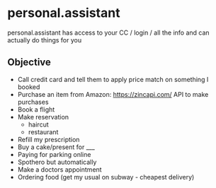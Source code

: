 # personal.assistant
personal.assistant has access to your CC / login / all the info and can actually do things for you

## Objective
- Call credit card and tell them to apply price match on something I booked
- Purchase an item from Amazon: https://zincapi.com/ API to make purchases
- Book a flight
- Make reservation
    - haircut
    - restaurant
- Refill my prescription
- Buy a cake/present for ___
- Paying for parking online
- Spothero but automatically
- Make a doctors appointment
- Ordering food (get my usual on subway - cheapest delivery)

